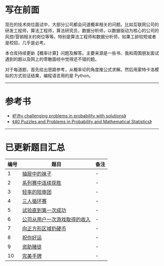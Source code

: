 # 写在前面

现在的技术岗位面试中，大部分公司都会问道概率相关的问题。比如互联网公司的研发工程师，算法工程师，算法研究员，数据分析师，以数据驱动为核心的公司的风控/营销相关的岗位等等。特别是算法工程师和数据分析师，如果工龄较短或者是校招，几乎是必考。

本仓库持续更新【概率计算】问题及解答。主要来源是一些书、我和周围朋友面试遇到的题以及网上的零散面经中觉得还不错的题。

对于每道题，首先给出思路参考，从概率论的角度推公式求解。然后用蒙特卡洛模拟的方式验证结果，编程语言用的是 Python。

---

# 参考书

- [《Fifty challenging problems in probability with solutions》](https://book.douban.com/subject/2193302/)
- [《40 Puzzles and Problems in Probability and Mathematical Statistics》](https://book.douban.com/subject/10124106/)

---

# 已更新题目汇总

| 编号 | 题目                                                                  | 备注 |
| --   | --                                                                    | -    |
| 1    | [抽屉中的袜子](https://chengzhaoxi.xyz/5b96d3b7.html)                 | -    |
| 2    | [系列赛中连续获胜](https://chengzhaoxi.xyz/7baa7d02.html)             | -    |
| 3    | [轻率的陪审团](https://chengzhaoxi.xyz/562429f2.html)                 | -    |
| 4    | [三人循环赛](https://chengzhaoxi.xyz/5ddc2958.html)                   | -    |
| 5    | [试验直到第一次成功](https://chengzhaoxi.xyz/a8fe89ba.html)           | -    |
| 6    | [公司从用户一次游戏取得的收入](https://chengzhaoxi.xyz/cbac9217.html) | -    |
| 7    | [向正方形区域扔硬币](https://chengzhaoxi.xyz/ecb676f8.html)           | -    |
| 8    | [祝你好运](https://chengzhaoxi.xyz/997685ba.html)                     | -    |
| 9    | [资助赌徒](https://chengzhaoxi.xyz/b39ddb37.html)                     | -    |
| 10   | [完美手牌](https://chengzhaoxi.xyz/c5969f62.html)                     | -    |






